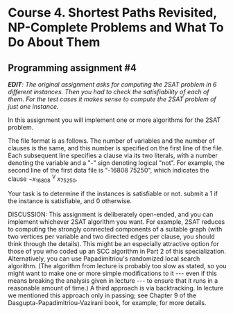# Course 4. Shortest Paths Revisited, NP-Complete Problems and What To Do About Them

## Programming assignment #4

_**EDIT**: The original assignment asks for computing the 2SAT problem in 6 different instances. Then you had to check the satisfiability of each of them. For the test cases it makes sense to compute the 2SAT problem of just one instance._

In this assignment you will implement one or more algorithms for the 2SAT problem.

The file format is as follows. The number of variables and the number of clauses is the same, and this number is specified on the first line of the file. Each subsequent line specifies a clause via its two literals, with a number denoting the variable and a "-" sign denoting logical "not". For example, the second line of the first data file is "-16808 75250", which indicates the clause ¬_x_<sub>16808</sub> <sup>V</sup> _x_<sub>75250</sub>.

Your task is to determine if the instances is satisfiable or not. submit a 1 if the instance is satisfiable, and 0 otherwise.

DISCUSSION: This assignment is deliberately open-ended, and you can implement whichever 2SAT algorithm you want. For example, 2SAT reduces to computing the strongly connected components of a suitable graph (with two vertices per variable and two directed edges per clause, you should think through the details). This might be an especially attractive option for those of you who coded up an SCC algorithm in Part 2 of this specialization. Alternatively, you can use Papadimitriou's randomized local search algorithm. (The algorithm from lecture is probably too slow as stated, so you might want to make one or more simple modifications to it --- even if this means breaking the analysis given in lecture --- to ensure that it runs in a reasonable amount of time.) A third approach is via backtracking. In lecture we mentioned this approach only in passing; see Chapter 9 of the Dasgupta-Papadimitriou-Vazirani book, for example, for more details.

